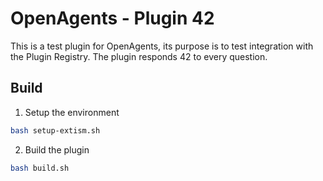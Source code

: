 # OpenAgents - Plugin 42

This is a test plugin for OpenAgents, its purpose is to test integration with the Plugin Registry. The plugin responds 42 to every question.


## Build
1. Setup the environment
```bash
bash setup-extism.sh
```

2. Build the plugin
```bash
bash build.sh
```

